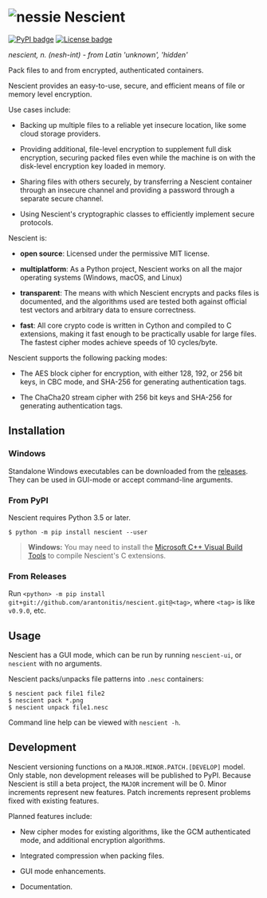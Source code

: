 [pypi]: <https://pypi.org/project/Nescient/>
[license]: <https://github.com/arantonitis/nescient/tree/master/LICENSE>

# ![nessie](https://raw.githubusercontent.com/arantonitis/nescient/master/nescient/nessie.png) Nescient
[![PyPI badge](https://img.shields.io/pypi/v/nescient.svg)][pypi]
[![License badge](https://img.shields.io/github/license/arantonitis/nescient.svg)][license]

*nescient, n. (nesh-int) - from Latin 'unknown', 'hidden'*

Pack files to and from encrypted, authenticated containers.

Nescient provides an easy-to-use, secure, and efficient means of file or memory level encryption.

Use cases include:

* Backing up multiple files to a reliable yet insecure location, like some cloud storage providers.

* Providing additional, file-level encryption to supplement full disk encryption, securing packed files even while the machine is on with the disk-level encryption key loaded in memory.

* Sharing files with others securely, by transferring a Nescient container through an insecure channel and providing a password through a separate secure channel.

* Using Nescient's cryptographic classes to efficiently implement secure protocols.

Nescient is:

* **open source**: Licensed under the permissive MIT license.

* **multiplatform**: As a Python project, Nescient works on all the major operating systems (Windows, macOS, and Linux)

* **transparent**: The means with which Nescient encrypts and packs files is documented, and the algorithms used are tested both against official test vectors and arbitrary data to ensure correctness.

* **fast**: All core crypto code is written in Cython and compiled to C extensions, making it fast enough to be practically usable for large files. The fastest cipher modes achieve speeds of 10 cycles/byte.

Nescient supports the following packing modes:

* The AES block cipher for encryption, with either 128, 192, or 256 bit keys, in CBC mode, and SHA-256 for generating authentication tags.

* The ChaCha20 stream cipher with 256 bit keys and SHA-256 for generating authentication tags.

## Installation
### Windows
Standalone Windows executables can be downloaded from the [releases](https://github.com/arantonitis/nescient/releases). They can be used in GUI-mode or accept command-line arguments.

### From PyPI
Nescient requires Python 3.5 or later.

```
$ python -m pip install nescient --user
```

> **Windows:** You may need to install the [Microsoft C++ Visual Build Tools][1] to compile Nescient's C extensions.

### From Releases
Run `<python> -m pip install git+git://github.com/arantonitis/nescient.git@<tag>`, where `<tag>` is like `v0.9.0`, etc.

## Usage
Nescient has a GUI mode, which can be run by running `nescient-ui`, or `nescient` with no arguments.

Nescient packs/unpacks file patterns into `.nesc` containers:
```
$ nescient pack file1 file2
$ nescient pack *.png
$ nescient unpack file1.nesc
```

Command line help can be viewed with `nescient -h`.

## Development
Nescient versioning functions on a `MAJOR.MINOR.PATCH.[DEVELOP]` model.
Only stable, non development releases will be published to PyPI.
Because Nescient is still a beta project, the `MAJOR` increment will be 0.
Minor increments represent new features. 
Patch increments represent problems fixed with existing features.

Planned features include:

* New cipher modes for existing algorithms, like the GCM authenticated mode, and additional encryption algorithms.

* Integrated compression when packing files.

* GUI mode enhancements.

* Documentation.

[1]: <https://visualstudio.microsoft.com/visual-cpp-build-tools/>
